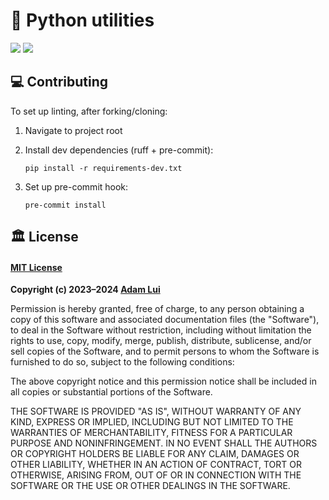 # 🐍 Python utilities

[![](https://img.shields.io/badge/License-MIT-fcde7b.svg?logo=internetarchive&logoColor=white&labelColor=464646&style=for-the-badge)](#%EF%B8%8F-license)
[![](https://img.shields.io/codacy/grade/29b89647254f49c2bc09f05fc25bcb53?label=Code+Quality&logo=codacy&logoColor=white&labelColor=464646&color=b5fc7b&style=for-the-badge)](https://app.codacy.com/gh/adamlui/python-utils/commits?utm_source=adamlui-python-utils&utm_content=github_shield)

## 💻 Contributing

To set up linting, after forking/cloning:

1. Navigate to project root

2. Install dev dependencies (ruff + pre-commit):
   
   ```
   pip install -r requirements-dev.txt
   ```

3. Set up pre-commit hook:
  
   ```
   pre-commit install
   ```

## 🏛️ License

#### [MIT License](../LICENSE.md)

**Copyright (c) 2023–2024 [Adam Lui](https://github.com/adamlui)**

Permission is hereby granted, free of charge, to any person obtaining a copy
of this software and associated documentation files (the "Software"), to deal
in the Software without restriction, including without limitation the rights
to use, copy, modify, merge, publish, distribute, sublicense, and/or sell
copies of the Software, and to permit persons to whom the Software is
furnished to do so, subject to the following conditions:

The above copyright notice and this permission notice shall be included in all
copies or substantial portions of the Software.

THE SOFTWARE IS PROVIDED "AS IS", WITHOUT WARRANTY OF ANY KIND, EXPRESS OR
IMPLIED, INCLUDING BUT NOT LIMITED TO THE WARRANTIES OF MERCHANTABILITY,
FITNESS FOR A PARTICULAR PURPOSE AND NONINFRINGEMENT. IN NO EVENT SHALL THE
AUTHORS OR COPYRIGHT HOLDERS BE LIABLE FOR ANY CLAIM, DAMAGES OR OTHER
LIABILITY, WHETHER IN AN ACTION OF CONTRACT, TORT OR OTHERWISE, ARISING FROM,
OUT OF OR IN CONNECTION WITH THE SOFTWARE OR THE USE OR OTHER DEALINGS IN THE
SOFTWARE.
